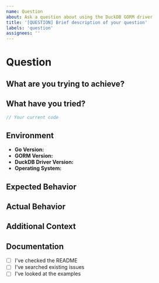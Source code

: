 ```yaml
---
name: Question
about: Ask a question about using the DuckDB GORM driver
title: '[QUESTION] Brief description of your question'
labels: 'question'
assignees: ''
---
```


# Question

## What are you trying to achieve?

<!-- Describe what you're trying to do -->

## What have you tried?

<!-- Show the code you've tried -->

```go
// Your current code
```

## Environment

- **Go Version:** 
- **GORM Version:** 
- **DuckDB Driver Version:** 
- **Operating System:** 

## Expected Behavior

<!-- What did you expect to happen? -->

## Actual Behavior

<!-- What actually happened? -->

## Additional Context

<!-- Any other information that might be helpful -->

## Documentation

- [ ] I've checked the README
- [ ] I've searched existing issues
- [ ] I've looked at the examples
